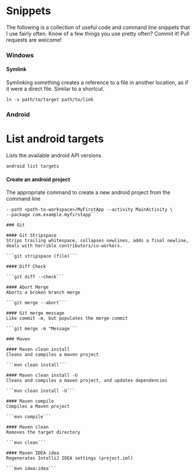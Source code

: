 Snippets
========

The following is a collection of useful code and command line snippets that I use fairly often. Know of a few things you use pretty often? Commit it! Pull requests are welcome!

### Windows

#### Symlink
Symlinking something creates a reference to a file in another location, as if it were a direct file. Similar to a shortcut.

```ln -s path/to/target path/to/link```

### Android

# List android targets
Lists the available android API versions

```android list targets```

#### Create an android project
The appropriate command to create a new android project from the command line
```android create project --target <target-id> --name MyFirstApp \
--path <path-to-workspace>/MyFirstApp --activity MainActivity \
--package com.example.myfirstapp```

### Git

#### Git Stripspace
Strips trailing whitespace, collapses newlines, adds a final newline, deals with horrible contributors/co-workers.

```git stripspace (file)```

#### Diff Check

```git diff --check```

#### Abort Merge
Aborts a broken branch merge

```git merge --abort```

#### Git merge message
Like commit -m, but populates the merge commit

```git merge -m "Message```

### Maven

#### Maven clean install
Cleans and compiles a maven project

```mvn clean install```

#### Maven clean install -U
Cleans and compiles a maven project, and updates dependencies

```mvn clean install -U```

#### Maven compile
Compiles a Maven project

```mvn compile```

#### Maven clean
Removes the target directory

```mvn clean```

#### Maven IDEA idea
Regenerates IntelliJ IDEA settings (project.iml)

```mvn idea:idea```
